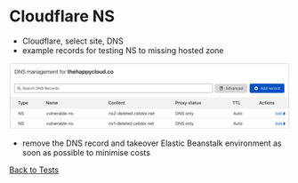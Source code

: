 # Cloudflare NS
* Cloudflare, select site, DNS
* example records for testing NS to missing hosted zone

![Alt text](images/cloudflare-ns.png?raw=true "Example DNS record")

* remove the DNS record and takeover Elastic Beanstalk environment as soon as possible to minimise costs

[Back to Tests](..\tests.md)